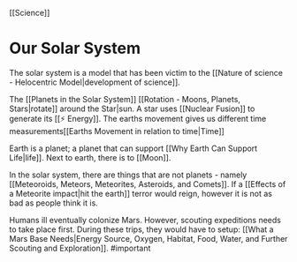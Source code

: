 [[Science]]
# Our Solar System
The solar system is a model that has been victim to the [[Nature of science - Helocentric Model|development of science]].

The [[Planets in the Solar System]] [[Rotation - Moons, Planets, Stars|rotate]] around the Star|sun. A star uses [[Nuclear Fusion]] to generate its [[⚡ Energy]]. The earths movement gives us different time measurements[[Earths Movement in relation to time|Time]]

Earth is a planet; a planet that can support [[Why Earth Can Support Life|life]]. Next to earth, there is to [[Moon]]. 

In the solar system, there are things that are not planets - namely [[Meteoroids, Meteors, Meteorites, Asteroids, and Comets]]. If a [[Effects of a Meteorite impact|hit the earth]] terror would reign, however it is not as bad as people think it is.

Humans ill eventually colonize Mars. However, scouting expeditions needs to take place first. During these trips, they would have to setup: [[What a Mars Base Needs|Energy Source, Oxygen, Habitat, Food, Water, and Further Scouting and Exploration]].
#important 